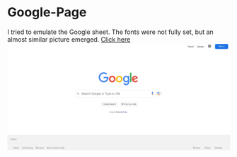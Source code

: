 # Google-Page
I tried to emulate the Google sheet. The fonts were not fully set, but an almost similar picture emerged.
[Click here](https://muazv.github.io/Google-Page/)
![](https://github.com/MuazV/Google-Page/blob/master/image/Image.jpg)
